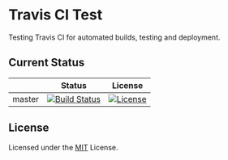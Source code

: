 # Travis CI Test

Testing Travis CI for automated builds, testing and deployment.

## Current Status

|              | Status                                    | License                |
|--------------|-------------------------------------------|------------------------|
| master       |  [![Build Status][1]][2]                  | [![License][3]][4]     |

[1]: https://travis-ci.org/DenchiSoft/TravisTest2.svg?branch=master
[2]: https://travis-ci.org/DenchiSoft/TravisTest2
[3]: https://img.shields.io/github/license/DenchiSoft/TravisTest2.svg
[4]: https://github.com/DenchiSoft/TravisTest2/blob/master/LICENSE

## License

Licensed under the [MIT](https://github.com/DenchiSoft/TravisTest2/blob/master/LICENSE) License.
